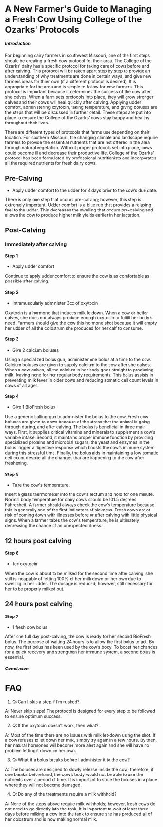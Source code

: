 # A New Farmer's Guide to Managing a Fresh Cow Using College of the Ozarks' Protocols
   ##### *Introduction*
   
   For beginning dairy farmers in southwest Missouri, one of the first steps should be creating a fresh cow protocol for their area.  The College of the Ozarks' dairy has a specific protocol for taking care of cows before and after calving.  This protocol will be taken apart step by step to provide an understanding of why treatments are done in certain ways, and give new farmers ideas for thier own (if a different protocol is desired).  It is appropriate for the area and is simple to follow for new farmers.  This protocol is important because it determines the success of the cow after she calves. When a farm sets protocols into place, they will grow stronger calves and their cows will heal quickly after calving.   Applying udder comfort, administering oxytocin, taking temperature, and giving boluses are the steps that will be discussed in further detail.  These steps are put into place to ensure the College of the Ozarks' cows stay happy and healthy throughout their lives.

  There are different types of protocols that farms use depending on their location.  For southern Missouri, the changing climate and landscape require farmers to provide the essential nutrients that are not offered in the area through natural vegetation.  Without proper protocols set into place, cows could become ill and decrease their productive life.  College of the Ozarks’ protocol has been formulated by professional nutritionists and incorporates all the required nutrients for fresh dairy cows. 

## Pre-Calving

 - Apply udder comfort to the udder for 4 days prior to the cow’s due date. 
 
  There is only one step that occurs pre-calving; however, this step is extremely important.  Udder comfort is a blue rub that provides a relaxing feel to the udder.  This decreases the swelling that occurs pre-calving and allows the cow to produce higher milk yields earlier in her lactation.  
## Post-Calving
### Immediately after calving
#### Step 1
 - Apply udder comfort
 
Continue to apply udder comfort to ensure the cow is as comfortable as possible after calving. 

#### Step 2
 - Intramuscularly administer 3cc of oxytocin
 
Oxytocin is a hormone that induces milk letdown.  When a cow or heifer calves, she does not always produce enough oxytocin to fulfill her body’s need.  Farmers should give the cow this hormone shot because it will empty her udder of all the colostrum she produced for her calf to consume. 

#### Step 3
- Give 2 calcium boluses 

Using a specialized bolus gun, administer one bolus at a time to the cow.  Calcium boluses are given to supply calcium to the cow after she calves.  When a cow calves, all the calcium in her body goes straight to producing milk, leaving none for her regular body requirements.  This bolus assists in preventing milk fever in older cows and reducing somatic cell count levels in cows of all ages.

#### Step 4
- Give 1 BioFresh bolus 

Use a generic balling gun to administer the bolus to the cow.  Fresh cow boluses are given to cows because of the stress that the animal is going through during, and after calving.  The bolus is beneficial in three main ways. First, it supplies critical vitamins and minerals to supplement a cow’s variable intake.  Second, it maintains proper immune function by providing specialized proteins and microbial sugars; the yeast and enzymes in the bolus trigger a digestive response which boosts the cow’s immune system during this stressful time. Finally, the bolus aids in maintaining a low somatic cell count despite all the changes that are happening to the cow after freshening. 

#### Step 5
- Take the cow's temperature.

Insert a glass thermometer into the cow's rectum and hold for one minute.  Normal body temperature for dairy cows should be 101.5 degrees Fahrenheit.  A farmer should always check the cow's temperature because this is generally one of the first indicators of sickness.  Fresh cows are at risk of coming down with illnesses before or after calving with little physical signs.  When a farmer takes the cow's temperature, he is ultimately decreasing the chance of an unexpected illness.

## 12 hours post calving
#### Step 6
- 1cc oxytocin

When the cow is about to be milked for the second time after calving, she still is incapable of letting 100% of her milk down on her own due to swelling in her udder.  The dosage is reduced; however, still necessary for her to be properly milked out.  

## 24 hours post calving
#### Step 7
- 1 fresh cow bolus

After one full day post-calving, the cow is ready for her second BioFresh bolus.  The purpose of waiting 24 hours is to allow the first bolus to act.  By now, the first bolus has been used by the cow’s body. To boost her chances for a quick recovery and strengthen her immune system, a second bolus is essential.  

##### *Conclusion* 

# FAQ
1. Q: Can I skip a step if I’m rushed? 

A: Never skip steps! The protocol is designed for every step to be followed to ensure optimum success. 

2. Q: If the oxytocin doesn’t work, then what? 

A: Most of the time there are no issues with milk let-down using the shot.  If a cow refuses to let down her milk, simply try again in a few hours. By then, her natural hormones will become more alert again and she will have no problem letting it down on her own. 

3. Q: What if a bolus breaks before I administer it to the cow? 

A: The boluses are designed to slowly release inside the cow; therefore, if one breaks beforehand, the cow’s body would not be able to use the nutrients over a period of time.  It is important to store the boluses in a place where they will not become damaged. 

4. Q: Do any of the treatments require a milk withhold? 

A: None of the steps above require milk withholds; however, fresh cows do not need to go directly into the tank.  It is important to wait at least three days before milking a cow into the tank to ensure she has produced all of her colostrum and is now making normal milk.
